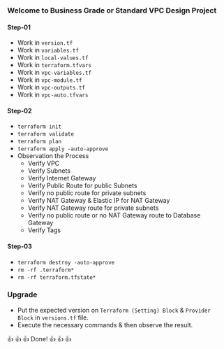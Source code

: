 ### Welcome to Business Grade or Standard VPC Design Project
#### Step-01
- Work in `version.tf`
- Work in `variables.tf`
- Work in `local-values.tf`
- Work in `terraform.tfvars`
- Work in `vpc-variables.tf`
- Work in `vpc-module.tf`
- Work in `vpc-outputs.tf`
- Work in `vpc-auto.tfvars`

#### Step-02
- `terraform init`
- `terraform validate`
- `terraform plan`
- `terraform apply -auto-approve`
- Observation the Process
  - Verify VPC
  - Verify Subnets
  - Verify Internet Gateway
  - Verify Public Route for public Subnets
  - Verify no public route for private subnets
  - Verify NAT Gateway & Elastic IP for NAT Gateway
  - Verify NAT Gateway route for private subnets
  - Verify no public route or no NAT Gateway route to Database Gateway
  - Verify Tags
#### Step-03
- `terraform destroy -auto-approve`
- `rm -rf .terraform*`
- `rm -rf terraform.tfstate*`

### Upgrade
- Put the expected version on `Terraform (Setting) Block` & `Provider Block` in `versions.tf` file.
- Execute the necessary commands & then observe the result.

👍 👍 👍 Done! 👍 👍 👍 